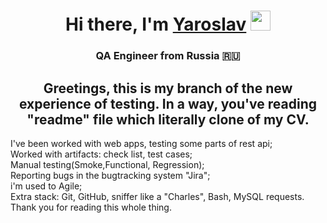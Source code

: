 <h1 align="center">Hi there, I'm <a href="https://volgograd.hh.ru/resume/1498d30dff098207db0039ed1f79704665547a" target="_blank">Yaroslav</a> 
<img src="https://github.com/blackcater/blackcater/raw/main/images/Hi.gif" height="32"/></h1>
<h3 align="center">QA Engineer from Russia 🇷🇺</h3>

<h2 align="center">Greetings, this is my branch of the new experience of testing. In a way, you've reading "readme" file which literally clone of my CV.</h3>

I've been worked with web apps, testing some parts of rest api;
<br>Worked with artifacts: check list, test cases;</br>
Manual testing(Smoke,Functional, Regression);
<br>Reporting bugs in the bugtracking system "Jira";</br>
i'm used to Agile;
<br>Extra stack: Git, GitHub, sniffer like a "Charles", Bash, MySQL requests.</br>
Thank you for reading this whole thing.
